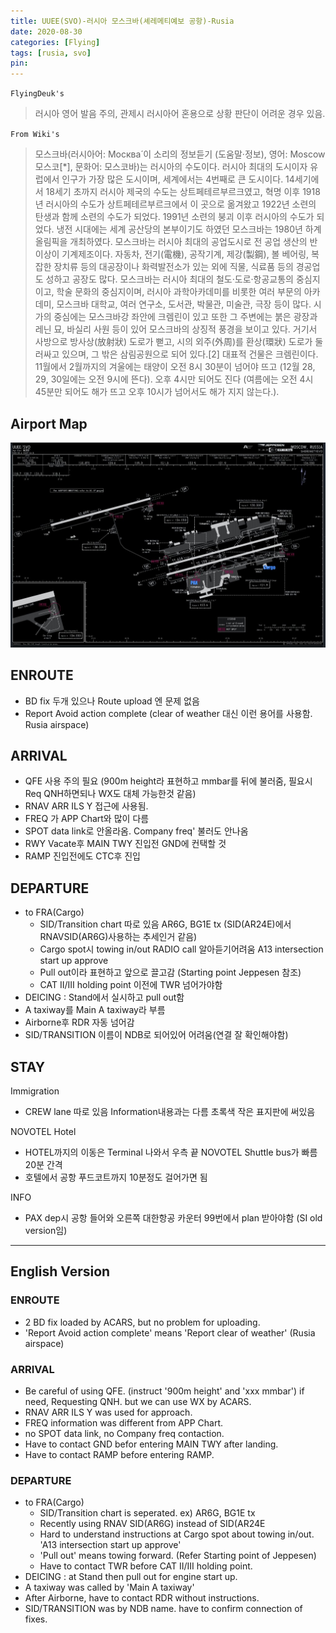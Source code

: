 ```yaml
---
title: UUEE(SVO)-러시아 모스크바(셰레메티예보 공항)-Rusia
date: 2020-08-30
categories: [Flying]
tags: [rusia, svo]
pin:
---
```

`FlyingDeuk's`
>러시아 영어 발음 주의, 관제시 러시아어 혼용으로 상황 판단이 어려운 경우 있음.

`From Wiki's`
>모스크바(러시아어: Москва́ 이 소리의 정보듣기 (도움말·정보), 영어: Moscow 모스코[*], 문화어: 모스코바)는 러시아의 수도이다. 러시아 최대의 도시이자 유럽에서 인구가 가장 많은 도시이며, 세계에서는 4번째로 큰 도시이다. 14세기에서 18세기 초까지 러시아 제국의 수도는 상트페테르부르크였고, 혁명 이후 1918년 러시아의 수도가 상트페테르부르크에서 이 곳으로 옮겨왔고 1922년 소련의 탄생과 함께 소련의 수도가 되었다. 1991년 소련의 붕괴 이후 러시아의 수도가 되었다. 냉전 시대에는 세계 공산당의 본부이기도 하였던 모스크바는 1980년 하계 올림픽을 개최하였다.
모스크바는 러시아 최대의 공업도시로 전 공업 생산의 반 이상이 기계제조이다. 자동차, 전기(電機), 공작기계, 제강(製鋼), 볼 베어링, 복잡한 장치류 등의 대공장이나 화력발전소가 있는 외에 직물, 식료품 등의 경공업도 성하고 공장도 많다. 모스크바는 러시아 최대의 철도·도로·항공교통의 중심지이고, 학술 문화의 중심지이며, 러시아 과학아카데미를 비롯한 여러 부문의 아카데미, 모스크바 대학교, 여러 연구소, 도서관, 박물관, 미술관, 극장 등이 많다. 시가의 중심에는 모스크바강 좌안에 크렘린이 있고 또한 그 주변에는 붉은 광장과 레닌 묘, 바실리 사원 등이 있어 모스크바의 상징적 풍경을 보이고 있다. 거기서 사방으로 방사상(放射狀) 도로가 뻗고, 시의 외주(外周)를 환상(環狀) 도로가 둘러싸고 있으며, 그 밖은 삼림공원으로 되어 있다.[2] 대표적 건물은 크렘린이다. 11월에서 2월까지의 겨울에는 태양이 오전 8시 30분이 넘어야 뜨고 (12월 28, 29, 30일에는 오전 9시에 뜬다). 오후 4시만 되어도 진다 (여름에는 오전 4시 45분만 되어도 해가 뜨고 오후 10시가 넘어서도 해가 지지 않는다.).

## Airport Map
![svo](/img/flying/airport/svo_ap.jpg)

## ENROUTE
- BD fix 두개 있으나 Route upload 엔 문제 없음
- Report Avoid action complete (clear of weather 대신 이런 용어를 사용함. Rusia airspace)

## ARRIVAL
- QFE 사용 주의 필요 (900m height라 표현하고 mmbar를 뒤에 불러줌, 필요시 Req QNH하면되나 WX도 대체 가능한것 같음)
- RNAV ARR ILS Y 접근에 사용됨.
- FREQ 가 APP Chart와 많이 다름
- SPOT data link로 안올라옴. Company freq' 불러도 안나옴
- RWY Vacate후 MAIN TWY 진입전 GND에 컨택할 것
- RAMP 진입전에도 CTC후 진입



## DEPARTURE
- to FRA(Cargo)
  - SID/Transition chart 따로 있음 AR6G, BG1E tx (SID(AR24E)에서 RNAVSID(AR6G)사용하는 추세인거 같음) <br>
  - Cargo spot시 towing in/out RADIO call 알아듣기어려움 A13 intersection start up approve <br>
  - Pull out이라 표현하고 앞으로 끌고감 (Starting point Jeppesen 참조)<br>
  - CAT II/III holding point 이전에 TWR 넘어가야함 <br>
- DEICING : Stand에서 실시하고 pull out함
- A taxiway를 Main A taxiway라 부름
- Airborne후 RDR 자동 넘어감
- SID/TRANSITION 이름이 NDB로 되어있어 어려움(연결 잘 확인해야함)

## STAY
Immigration
- CREW lane 따로 있음 Information내용과는 다름 초록색 작은 표지판에 써있음

NOVOTEL Hotel
- HOTEL까지의 이동은 Terminal 나와서 우측 끝 NOVOTEL Shuttle bus가 빠름 20분 간격
- 호텔에서 공항 푸드코트까지 10분정도 걸어가면 됨

INFO
- PAX dep시 공항 들어와 오른쪽 대한항공 카운터 99번에서 plan 받아야함 (SI old version임)

-------
## English Version

### ENROUTE
- 2 BD fix loaded by ACARS, but no problem for uploading.
- 'Report Avoid action complete' means 'Report clear of weather' (Rusia airspace)

### ARRIVAL
- Be careful of using QFE. (instruct '900m height' and 'xxx mmbar') if need, Requesting QNH. but we can use WX by ACARS.
- RNAV ARR ILS Y was used for approach.
- FREQ information was different from APP Chart.
- no SPOT data link, no Company freq contaction.
- Have to contact GND befor entering MAIN TWY after landing.
- Have to contact RAMP before entering RAMP.


### DEPARTURE
- to FRA(Cargo)
  - SID/Transition chart is seperated. ex) AR6G, BG1E tx
  - Recently using RNAV SID(AR6G) instead of SID(AR24E
  - Hard to understand instructions at Cargo spot about towing in/out. 'A13 intersection start up approve'
  - 'Pull out' means towing forward. (Refer Starting point of Jeppesen)
  - Have to contact TWR before CAT II/III holding point.
- DEICING : at Stand then pull out for engine start up.
- A taxiway was called by 'Main A taxiway'
- After Airborne, have to contact RDR without instructions.
- SID/TRANSITION was by NDB name. have to confirm connection of fixes.
